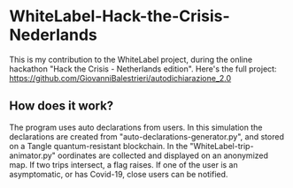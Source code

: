 # WhiteLabel-Hack-the-Crisis-Nederlands
This is my contribution to the WhiteLabel project, during the online hackathon "Hack the Crisis - Netherlands edition". Here's the full project: https://github.com/GiovanniBalestrieri/autodichiarazione_2.0

## How does it work?

The program uses auto declarations from users. In this simulation the declarations are created from "auto-declarations-generator.py", and stored on a Tangle quantum-resistant blockchain. In the "WhiteLabel-trip-animator.py" oordinates are collected and displayed on an anonymized map. If two trips intersect, a flag raises. If one of the user is an asymptomatic, or has Covid-19, close users can be notified.
